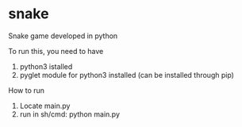 # snake
Snake game developed in python

To run this, you need to have
1) python3 istalled
2) pyglet module for python3 installed (can be installed through pip)

How to run
1) Locate main.py
2) run in sh/cmd: python main.py
